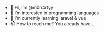 - 👋 Hi, I’m @m0ri4rtyy
- 👀 I’m interested in programming languages
- 🌱 I’m currently learning laravel & vue
- 📫 How to reach me? You already have...

<!---
m0ri4rtyy/m0ri4rtyy is a ✨ special ✨ repository because its `README.md` (this file) appears on your GitHub profile.
You can click the Preview link to take a look at your changes.
--->

